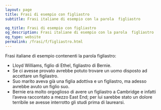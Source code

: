 ```yaml
---
layout: page
title: Frasi di esempio con figliastro 
subtitle: Frasi italiane di esempio con la parola  figliastro

og_title: Frasi di esempio con figliastro 
og_description: Frasi italiane di esempio con la parola  figliastro
og_type: website
permalink: /frasi/f/figliastro.html
---
```


Frasi italiane di esempio contenenti la parola figliastro:


- Lloyd Williams, figlio di Ethel, figliastro di Bernie.
- Se ci avesse provato avrebbe potuto trovare un uomo disposto ad accettare un figliastro.
- Suo marito aveva già una figlia adottiva e un figliastro, ma adesso avrebbe avuto un figlio suo.
- Bernie era molto orgoglioso di avere un figliastro a Cambridge e infatti l’aveva raccontato a mezzo East End; per lui sarebbe stato un dolore terribile se avesse interrotto gli studi prima di laurearsi.
